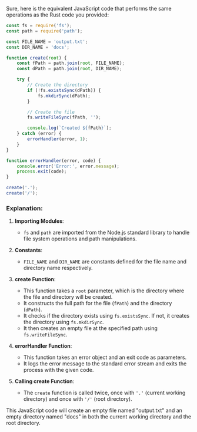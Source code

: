 Sure, here is the equivalent JavaScript code that performs the same operations as the Rust code you provided:

```javascript
const fs = require('fs');
const path = require('path');

const FILE_NAME = 'output.txt';
const DIR_NAME = 'docs';

function create(root) {
    const fPath = path.join(root, FILE_NAME);
    const dPath = path.join(root, DIR_NAME);

    try {
        // Create the directory
        if (!fs.existsSync(dPath)) {
            fs.mkdirSync(dPath);
        }

        // Create the file
        fs.writeFileSync(fPath, '');

        console.log(`Created ${fPath}`);
    } catch (error) {
        errorHandler(error, 1);
    }
}

function errorHandler(error, code) {
    console.error('Error:', error.message);
    process.exit(code);
}

create('.');
create('/');
```

### Explanation:

1. **Importing Modules**:
   - `fs` and `path` are imported from the Node.js standard library to handle file system operations and path manipulations.

2. **Constants**:
   - `FILE_NAME` and `DIR_NAME` are constants defined for the file name and directory name respectively.

3. **create Function**:
   - This function takes a `root` parameter, which is the directory where the file and directory will be created.
   - It constructs the full path for the file (`fPath`) and the directory (`dPath`).
   - It checks if the directory exists using `fs.existsSync`. If not, it creates the directory using `fs.mkdirSync`.
   - It then creates an empty file at the specified path using `fs.writeFileSync`.

4. **errorHandler Function**:
   - This function takes an error object and an exit code as parameters.
   - It logs the error message to the standard error stream and exits the process with the given code.

5. **Calling create Function**:
   - The `create` function is called twice, once with `'.'` (current working directory) and once with `'/'` (root directory).

This JavaScript code will create an empty file named "output.txt" and an empty directory named "docs" in both the current working directory and the root directory.
